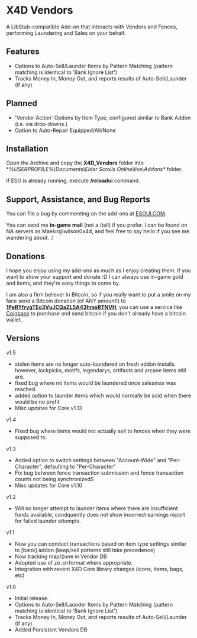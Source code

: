 # X4D **Vendors**

A LibStub-compatible Add-on that interacts with Vendors and Fences, performing Laundering and Sales on your behalf.


## Features

- Options to Auto-Sell/Launder Items by Pattern Matching (pattern matching is identical to 'Bank Ignore List')
- Tracks Money In, Money Out, and reports results of Auto-Sell/Launder (if any)


## Planned

- 'Vendor Action' Options by Item Type, configured similar to Bank Addon (i.e. via drop-downs.) 
- Option to Auto-Repair Equipped/All/None


## Installation

Open the Archive and copy the **X4D_Vendors** folder into **%USERPROFILE%\Documents\Elder Scrolls Online\live\Addons\** folder.

If ESO is already running, execute **/reloadui** command.


## Support, Assistance, and Bug Reports

You can file a bug by commenting on the add-ons at <a href="http://www.esoui.com/downloads/author-4678.html">ESOUI.COM</a>.

You can send me **in-game mail** (not a /tell) if you prefer. I can be found on NA 
servers as Maekir@wilson0x4d, and feel free to say hello if you see me wandering 
about. :)


## Donations

I hope you enjoy using my add-ons as much as I enjoy creating them. If you want to show 
your support and donate :D I can always use in-game gold and items, and they're easy 
things to come by.

I am also a firm believer in Bitcoin, so if you really want to put a smile on my face 
send a Bitcoin donation (of ANY amount!) to <b><a href="bitcoin:1PeRYfrygTEo3VuJCQaZL5A43hrssRTNVH">1PeRYfrygTEo3VuJCQaZL5A43hrssRTNVH</a></b>,
you can use a service like <a href="https://www.coinbase.com">Coinbase</a> to purchase 
and send bitcoin if you don't already have a bitcoin wallet.


## Versions

v1.5

- stolen items are no longer auto-laundered on fresh addon installs. however, lockpicks, motifs, legendarys, artifacts and arcane items still are.
- fixed bug where no items would be laundered once salesmax was reached.
- added option to launder items which would normally be sold when there would be no profit
- Misc updates for Core v1.13

v1.4

- Fixed bug where items would not actually sell to fences when they were supposed to.

v1.3

- Added option to switch settings between "Account-Wide" and "Per-Character", defaulting to "Per-Character"
- Fix bug between fence transaction submission and fence transaction counts not being synchronizedS
- Misc updates for Core v1.10

v1.2

- Will no longer attempt to launder items where there are insufficient funds available, condquently does not show incorrect earnings report for failed launder attempts.

v1.1

- Now you can conduct transactions based on item type settings similar to [bank] addon (keep/sell patterns still take precedence)
- Now tracking map/zone in Vendor DB
- Adopted use of zo_strformat where appropriate.
- Integration with recent X4D Core library changes (icons, items, bags, etc)

v1.0

- Initial release.
- Options to Auto-Sell/Launder Items by Pattern Matching (pattern matching is identical to 'Bank Ignore List')
- Tracks Money In, Money Out, and reports results of Auto-Sell/Launder (if any)
- Added Persistent Vendors DB
